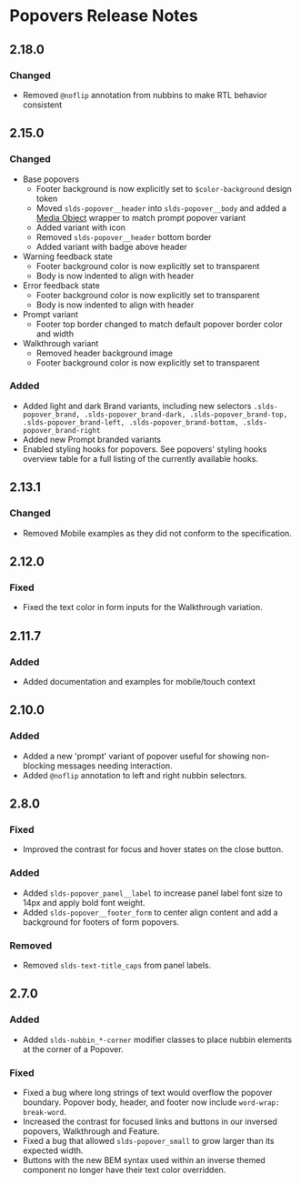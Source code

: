 <!-- Release notes authoring guidelines: http://keepachangelog.com/ -->

# Popovers Release Notes

<!-- ## [Unreleased] -->

## 2.18.0

### Changed

- Removed `@noflip` annotation from nubbins to make RTL behavior consistent

## 2.15.0

### Changed

- Base popovers
    - Footer background is now explicitly set to `$color-background` design token
    - Moved `slds-popover__header` into `slds-popover__body` and added a [Media Object](/utilities/media-objects/) wrapper to match prompt popover variant
    - Added variant with icon
    - Removed `slds-popover__header` bottom border
    - Added variant with badge above header
- Warning feedback state
    - Footer background color is now explicitly set to transparent
    - Body is now indented to align with header
- Error feedback state
    - Footer background color is now explicitly set to transparent
    - Body is now indented to align with header
- Prompt variant
    - Footer top border changed to match default popover border color and width
- Walkthrough variant
    - Removed header background image
    - Footer background color is now explicitly set to transparent

### Added

- Added light and dark Brand variants, including new selectors `.slds-popover_brand, .slds-popover_brand-dark, .slds-popover_brand-top, .slds-popover_brand-left, .slds-popover_brand-bottom, .slds-popover_brand-right`
- Added new Prompt branded variants
- Enabled styling hooks for popovers. See popovers' styling hooks overview table for a full listing of the currently available hooks.

## 2.13.1

### Changed

- Removed Mobile examples as they did not conform to the specification.

## 2.12.0

### Fixed

- Fixed the text color in form inputs for the Walkthrough variation.

## 2.11.7

### Added

- Added documentation and examples for mobile/touch context

## 2.10.0

### Added
- Added a new 'prompt' variant of popover useful for showing non-blocking messages needing interaction.
- Added `@noflip` annotation to left and right nubbin selectors.

## 2.8.0

### Fixed

- Improved the contrast for focus and hover states on the close button.

### Added

- Added `slds-popover_panel__label` to increase panel label font size to 14px and apply bold font weight.
- Added `slds-popover__footer_form` to center align content and add a background for footers of form popovers.

### Removed

- Removed `slds-text-title_caps` from panel labels.

## 2.7.0

### Added
- Added `slds-nubbin_*-corner` modifier classes to place nubbin elements at the corner of a Popover.

### Fixed

- Fixed a bug where long strings of text would overflow the popover boundary. Popover body, header, and footer now include `word-wrap: break-word`.
- Increased the contrast for focused links and buttons in our inversed popovers, Walkthrough and Feature.
- Fixed a bug that allowed `slds-popover_small` to grow larger than its expected width.
- Buttons with the new BEM syntax used within an inverse themed component no longer have their text color overridden.
